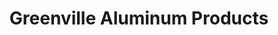 ---
title: "Greenville Aluminum Products"
url: /greenville/greenville-aluminum-products/
shop: doors
---